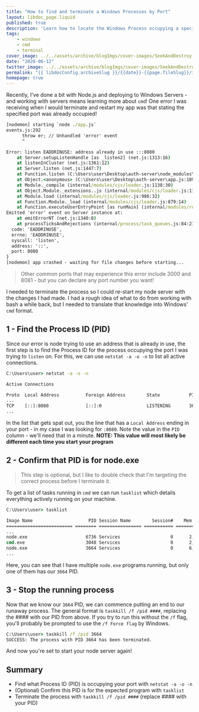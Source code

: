 ```yaml
---
title: "How to find and terminate a Windows Processes by Port"
layout: libdoc_page.liquid
published: true
description: 'Learn how to locate the Windows Process occupying a specific port and terminate it when you get an "error listen eaddrinuse: address already in use :::8080" or "error listen eaddrinuse: address already in use :::8081" error!'
tags:
    - windows
    - cmd
    - terminal
cover_image: ../../assets/archive/blogImgs/cover-images/SeekAndDestroy.png
date: "2020-06-12"
twitter_image: ../../assets/archive/blogImgs/cover-images/SeekAndDestroy.png
permalink: "{{ libdocConfig.archiveSlug }}/{{date}}-{{page.fileSlug}}/index.html"
homepage: true
---
```


Recently, I've done a bit with Node.js and deploying to Windows Servers - and working with servers means learning more about `cmd`! One error I was receiving when I would terminate and restart my app was that stating the specified port was already occupied!

```cmd
[nodemon] starting `node ./app.js`
events.js:292
      throw er; // Unhandled 'error' event
      ^

Error: listen EADDRINUSE: address already in use :::8080
    at Server.setupListenHandle [as _listen2] (net.js:1313:16)
    at listenInCluster (net.js:1361:12)
    at Server.listen (net.js:1447:7)
    at Function.listen (C:\Users\user\Desktop\auth-server\node_modules\express\lib\application.js:618:24)
    at Object.<anonymous> (C:\Users\user\Desktop\auth-server\app.js:189:5)
    at Module._compile (internal/modules/cjs/loader.js:1138:30)
    at Object.Module._extensions..js (internal/modules/cjs/loader.js:1158:10)
    at Module.load (internal/modules/cjs/loader.js:986:32)
    at Function.Module._load (internal/modules/cjs/loader.js:879:14)
    at Function.executeUserEntryPoint [as runMain] (internal/modules/run_main.js:71:12)
Emitted 'error' event on Server instance at:
    at emitErrorNT (net.js:1340:8)
    at processTicksAndRejections (internal/process/task_queues.js:84:21) {
  code: 'EADDRINUSE',
  errno: 'EADDRINUSE',
  syscall: 'listen',
  address: '::',
  port: 8080
}
[nodemon] app crashed - waiting for file changes before starting...
```

> Other common ports that may experience this error include 3000 and 8081 - but you can declare any port number you want!

I needed to terminate the process so I could re-start my node server with the changes I had made. I had a rough idea of what to do from working with bash a while back, but I needed to translate that knowledge into Windows' `cmd` format.

## 1 - Find the Process ID (PID)

Since our error is node trying to use an address that is already in use, the first step is to find the Process ID for the process occupying the port I was trying to `listen` on. For this, we can use `netstat -a -o -n` to list all active connections.

```cmd
C:\Users\user> netstat -a -o -n

Active Connections

Proto  Local Address          Foreign Address        State           PID
...
TCP    [::]:8080              [::]:0                 LISTENING       3664
...
```

In the list that gets spat out, you the line that has a `Local Address` ending in your port - in my case I was looking for `:8080`. Note the value in the `PID` column - we'll need that in a minute. **NOTE: This value will most likely be different each time you start your program**

## 2 - Confirm that PID is for node.exe

> This step is optional, but I like to double check that I'm targeting the correct process before I terminate it.

To get a list of tasks running in `cmd` we can run `tasklist` which details everything actively running on your machine.

```cmd
C:\Users\user> tasklist

Image Name                     PID Session Name        Session#    Mem Usage
========================= ======== ================ =========== ============
...
node.exe                      6736 Services                   0      2,080 K
cmd.exe                       3048 Services                   0      2,268 K
node.exe                      3664 Services                   0      6,768 K
...

```

Here, you can see that I have multiple `node.exe` programs running, but only one of them has our `3664` PID.

## 3 - Stop the running process

Now that we know our `3664` PID, we can commence putting an end to our runaway process. The general format is `taskkill /f /pid ####`, replacing the #### with our PID from above. If you try to run this without the `/f` flag, you'll probably be prompted to use the `/f Force flag` by Windows.

```cmd
C:\Users\user> taskkill /f /pid 3664
SUCCESS: The process with PID 3664 has been terminated.
```

And now you're set to start your node server again!

## Summary

- Find what Process ID (PID) is occupying your port with `netstat -a -o -n`
- (Optional) Confirm this PID is for the expected program with `tasklist`
- Terminate the process with `taskkill /f /pid ####` (replace #### with your PID)
